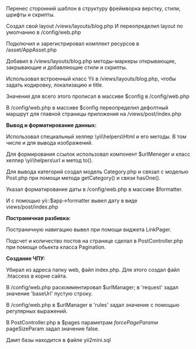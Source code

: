 Перенес сторонний шаблон в структуру фреймворка верстку, стили, шрифты и скрипты.

Создал свой layout /views/layouts/blog.php И переопределил layout по умолчанию в /config/web.php

Подключил и зарегистрировал комплект ресурсов в /asset/AppAsset.php

Добавил в /views/layouts/blog.php методы-маркеры открывающие, закрывающие и добавляющие стили и скрипты.

Использовал встроенный класс Yii в /views/layouts/blog.php, чтобы задать кодировку, локализацию и title.

Значения для всего этого прописал в массиве $config в /config/web.php

В /config/web.php в массиве $config переопределил дефолтный маршрут для главной страницы приложения на /views/post/index.php

<b>Вывод и форматирование данных:</b>

Использовал специальный хелпер \yii\helpers\Html и его методы. В том числе и для вывода изображений.

Для формирования ссылок использовал компонент $urlMeneger и класс хелпер \yii\helpers\url и метод to().

Для вывода категорий создал модель Category.php и связал с моделью Post.php при помощи метода getCategory() и связи hasOne().

Указал форматирование даты в /config/web.php в массиве $formatter.

И с помощью yii::$app->formatter вывел дату в виде views/post/index.php

<b>Постраничная разбивка:</b>

Постраничную навигацию вывел при помощи виджета LinkPager.

Подсчет и количество постов на странице сделал в PostController.php при помощи обьекта класса Pagination.

<b>Создание ЧПУ:</b>

Убирал из адреса папку web, файл index.php. Для этого создал файл .htaccess в корне сайта.

В /config/web.php раскомментировал $urlManager; в 'request' задал значение 'baseUrl' пустую строку.

В /config/web.php в $urlManager в 'rules' задал значение с помощью регулярных выражений.

В PostController.php в $pages параметрам $forcePageParam и $ pageSizeParam задал значение false.

Дамп базы находится в файле yii2mini.sql
